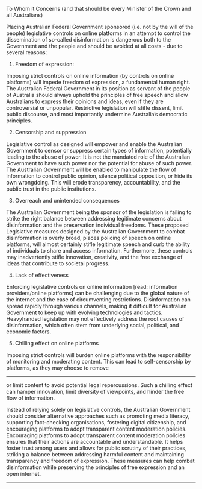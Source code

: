 To Whom it Concerns (and that should be every Minister of the Crown and all Australians)

Placing Australian Federal Government sponsored (i.e. not by the will of the people) legislative
controls on online platforms in an attempt to control the dissemination of so-called disinformation is
dangerous both to the Government and the people and should be avoided at all costs - due to
several reasons:

1. Freedom of expression:

Imposing strict controls on online information (by controls on online platforms) will impede
freedom of expression, a fundamental human right. The Australian Federal Government in its
position as servant of the people of Australia should always uphold the principles of free speech
and allow Australians to express their opinions and ideas, even if they are controversial or
unpopular. Restrictive legislation will stifle dissent, limit public discourse, and most importantly
undermine Australia’s democratic principles.

2. Censorship and suppression

Legislative control as designed will empower and enable the Australian Government to censor or
suppress certain types of information, potentially leading to the abuse of power. It is not the
mandated role of the Australian Government to have such power nor the potential for abuse of
such power. The Australian Government will be enabled to manipulate the flow of information to
control public opinion, silence political opposition, or hide its own wrongdoing. This will erode
transparency, accountability, and the public trust in the public institutions.

3. Overreach and unintended consequences

The Australian Government being the sponsor of the legislation is failing to strike the right
balance between addressing legitimate concerns about disinformation and the preservation
individual freedoms. These proposed Legislative measures designed by the Australian
Government to combat disinformation is overly broad, places policing of speech on online
platforms, will almost certainly stifle legitimate speech and curb the ability of individuals to share
and access information. Furthermore, these controls may inadvertently stifle innovation,
creativity, and the free exchange of ideas that contribute to societal progress.

4. Lack of effectiveness

Enforcing legislative controls on online information [read: information providers/online
platforms] can be challenging due to the global nature of the internet and the ease of
circumventing restrictions. Disinformation can spread rapidly through various channels, making it
difficult for Australian Government to keep up with evolving technologies and tactics. Heavyhanded legislation may not effectively address the root causes of disinformation, which often
stem from underlying social, political, and economic factors.

5. Chilling effect on online platforms

Imposing strict controls will burden online platforms with the responsibility of monitoring and
moderating content. This can lead to self-censorship by platforms, as they may choose to remove


-----

or limit content to avoid potential legal repercussions. Such a chilling effect can hamper
innovation, limit diversity of viewpoints, and hinder the free flow of information.

Instead of relying solely on legislative controls, the Australian Government should consider
alternative approaches such as promoting media literacy, supporting fact-checking organisations,
fostering digital citizenship, and encouraging platforms to adopt transparent content moderation
policies. Encouraging platforms to adopt transparent content moderation policies ensures that their
actions are accountable and understandable. It helps foster trust among users and allows for public
scrutiny of their practices, striking a balance between addressing harmful content and maintaining
transparency and freedom of expression. These measures can help combat disinformation while
preserving the principles of free expression and an open internet.


-----


